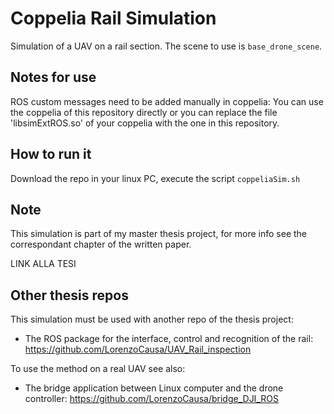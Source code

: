 # Coppelia Rail Simulation
Simulation of a UAV on a rail section. The scene to use is `base_drone_scene`.

## Notes for use 
ROS custom messages need to be added manually in coppelia: You can use the coppelia of this repository directly or you can replace the file 'libsimExtROS.so' of your coppelia with the one in this repository.

## How to run it
Download the repo in your linux PC, execute the script `coppeliaSim.sh`

## Note
This simulation is part of my master thesis project, for more info see the correspondant chapter of the written paper.

LINK ALLA TESI

## Other thesis repos
This simulation must be used with another repo of the thesis project:

- The ROS package for the interface, control and recognition of the rail: <https://github.com/LorenzoCausa/UAV_Rail_inspection>

To use the method on a real UAV see also:
 - The bridge application between Linux computer and the drone controller: <https://github.com/LorenzoCausa/bridge_DJI_ROS>
